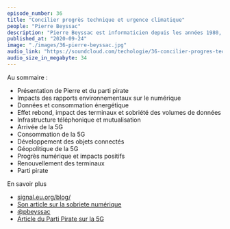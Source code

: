 ```yaml
---
episode_number: 36
title: "Concilier progrès technique et urgence climatique"
people: "Pierre Beyssac"
description: "Pierre Beyssac est informaticien depuis les années 1980, porte-parole du parti pirate, cofondateur de Gandi et eu.org, actif sur les débats tech. Nous le recevons pour parler de l'impact environnemental du numérique et de la 5G."
published_at: "2020-09-24"
image: "./images/36-pierre-beyssac.jpg"
audio_link: "https://soundcloud.com/techologie/36-concilier-progres-technique-et-urgence-climatique-avec-pierre-beyssac"
audio_size_in_megabyte: 34
---
```


Au sommaire :

* Présentation de Pierre et du parti pirate
* Impacts des rapports environnementaux sur le numérique
* Données et consommation énergétique
* Effet rebond, impact des terminaux et sobriété des volumes de données
* Infrastructure téléphonique et mutualisation
* Arrivée de la 5G
* Consommation de la 5G
* Développement des objets connectés
* Géopolitique de la 5G
* Progrès numérique et impacts positifs
* Renouvellement des terminaux
* Parti pirate

<div class="block">

En savoir plus

* [signal.eu.org/blog/](https://signal.eu.org/blog/)
* [Son article sur la sobriete numérique](https://signal.eu.org/blog/2020/07/15/la-sobriete-numerique-oui-mais-pour-quoi-faire/)
* [@pbeyssac](https://twitter.com/pbeyssac)
* [Article du Parti Pirate sur la 5G](https://partipirate.org/5g-elevons-le-debat/)

</div>
